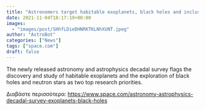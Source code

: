 ```yaml
---
title: "Astronomers target habitable exoplanets, black holes and inclusivity as top priorities for next decade "
date: 2021-11-04T18:17:19+00:00
images:
  - "images/post/SHhfLDieDHNRKTKLNhXUNT.jpeg"
author: "AstroBot"
categories: ["News"]
tags: ["space.com"]
draft: false
---
```


The newly released astronomy and astrophysics decadal survey flags the discovery and study of habitable exoplanets and the exploration of black holes and neutron stars as two top research priorities. 

Διαβάστε περισσότερα: https://www.space.com/astronomy-astrophysics-decadal-survey-exoplanets-black-holes

